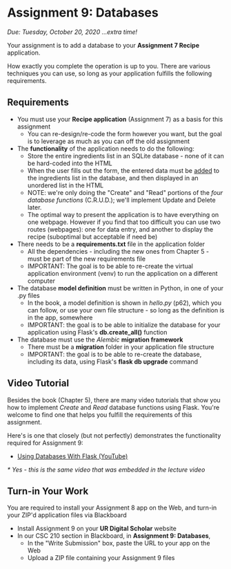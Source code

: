 # Assignment 9: Databases

*Due: Tuesday, October 20, 2020 ...extra time!*

Your assignment is to add a database to your **Assignment 7 Recipe** application.

How exactly you complete the operation is up to you.  There are various techniques you can use, so long as your application fulfills the following requirements.

## Requirements

- You must use your **Recipe application** (Assignment 7) as a basis for this assignment
  - You can re-design/re-code the form however you want, but the goal is to leverage as much as you can off the old assignment
- The **functionality** of the application needs to do the following:
  - Store the entire ingredients list in an SQLite database - none of it can be hard-coded into the HTML
  - When the user fills out the form, the entered data must be <u>added</u> to the ingredients list in the database, and then displayed in an unordered list in the HTML
  - NOTE: we're only doing the "Create" and "Read" portions of the *four database functions* (C.R.U.D.); we'll implement Update and Delete later.
  - The optimal way to present the application is to have everything on one webpage.  However if you find that too difficult you can use two routes (webpages): one for data entry, and another to display the recipe (suboptimal but acceptable if need be)
- There needs to be a **requirements.txt** file in the application folder
  - All the dependencies - including the new ones from Chapter 5 - must be part of the new requirements file
  - IMPORTANT: The goal is to be able to re-create the virtual application environment (venv) to run the application on a different computer
- The database **model definition** must be written in Python, in one of your .py files
  - In the book, a model definition is shown in *hello.py* (p62), which you can follow, or use your own file structure - so long as the definition is in the app, somewhere
  - IMPORTANT: the goal is to be able to initialize the database for your application using Flask's **db.create_all()** function
- The database must use the *Alembic* **migration framework**
  - There must be a **migration** folder in your application file structure
  - IMPORTANT: the goal is to be able to re-create the database, including its data, using Flask's **flask db upgrade** command

## Video Tutorial

Besides the book (Chapter 5), there are many video tutorials that show you how to implement *Create* and *Read* database functions using Flask.  You're welcome to find one that helps you fulfill the requirements of this assignment.  

Here's is one that closely (but not perfectly) demonstrates the functionality required for Assignment 9:

- [Using Databases With Flask (YouTube)](https://youtu.be/hbDRTZarMUw)

*\* Yes - this is the same video that was embedded in the lecture video* 

## Turn-in Your Work

You are required to install your Assignment 8 app on the Web, and turn-in your ZIP'd application files via Blackboard

- Install Assignment 9 on your **UR Digital Scholar** website
- In our CSC 210 section in Blackboard, in **Assignment 9: Databases**, 
  - In the "Write Submission" box, paste the URL to your app on the Web
  - Upload a ZIP file containing your Assignment 9 files
